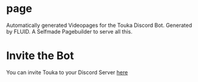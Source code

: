# page
Automatically generated Videopages for the Touka Discord Bot.
Generated by FLUID. A Selfmade Pagebuilder to serve all this.

# Invite the Bot
You can invite Touka to your Discord Server [here](https://discord.com/oauth2/authorize?client_id=783720725848129566&permissions=8192&scope=bot)
